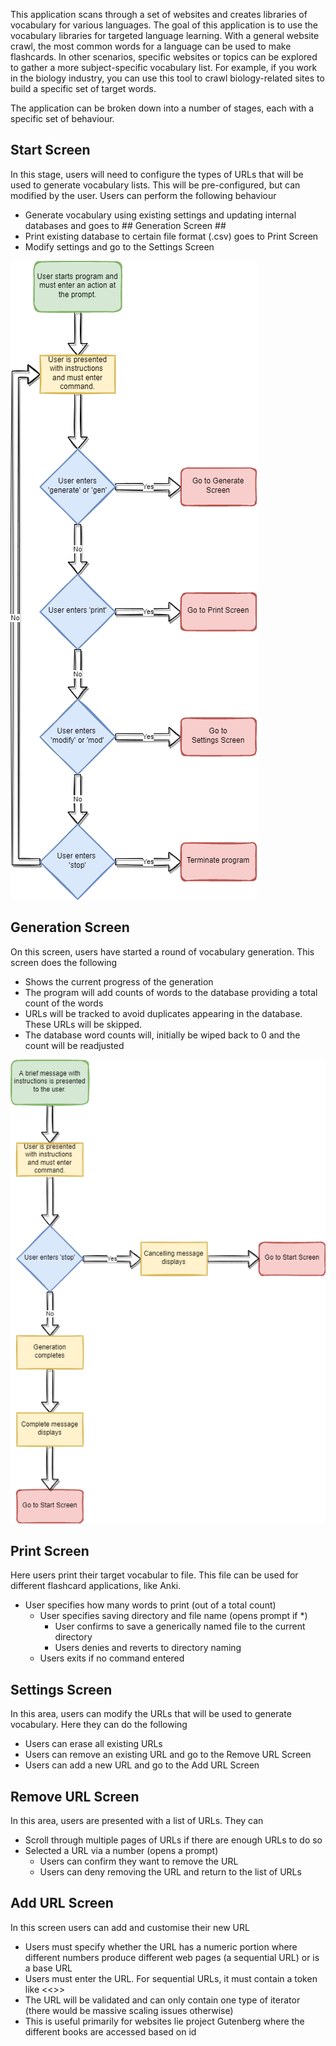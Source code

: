 This application scans through a set of websites and creates libraries of vocabulary for various languages. The goal of this application is to use the vocabulary libraries for targeted language learning. With a general website crawl, the most common words for a language can be used to make flashcards. In other scenarios, specific websites or topics can be explored to gather a more subject-specific vocabulary list. For example, if you work in the biology industry, you can use this tool to crawl biology-related sites to build a specific set of target words.

The application can be broken down into a number of stages, each with a specific set of behaviour.

## Start Screen ##

In this stage, users will need to configure the types of URLs that will be used to generate vocabulary lists. This will be pre-configured, but can modified by the user. Users can perform the following behaviour
  - Generate vocabulary using existing settings and updating internal databases and goes to ## Generation Screen ##
  - Print existing database to certain file format (.csv) goes to Print Screen
  - Modify settings and go to the Settings Screen

![Image](StartScreenFlow.png)

## Generation Screen ##
On this screen, users have started a round of vocabulary generation. This screen does the following
  - Shows the current progress of the generation
  - The program will add counts of words to the database providing a total count of the words
  - URLs will be tracked to avoid duplicates appearing in the database. These URLs will be skipped.
  - The database word counts will, initially be wiped back to 0 and the count will be readjusted

![Image](GenerateScreenFlow.png)

## Print Screen ##
Here users print their target vocabular to file. This file can be used for different flashcard applications, like Anki.
  - User specifies how many words to print (out of a total count)
    - User specifies saving directory and file name (opens prompt if *)
      - User confirms to save a generically named file to the current directory
      - Users denies and reverts to directory naming
    - Users exits if no command entered

## Settings Screen ##
In this area, users can modify the URLs that will be used to generate vocabulary. Here they can do the following
  - Users can erase all existing URLs
  - Users can remove an existing URL and go to the Remove URL Screen
  - Users can add a new URL and go to the Add URL Screen

## Remove URL Screen ##
In this area, users are presented with a list of URLs. They can
  - Scroll through multiple pages of URLs if there are enough URLs to do so
  - Selected a URL via a number (opens a prompt)
    - Users can confirm they want to remove the URL
    - Users can deny removing the URL and return to the list of URLs

## Add URL Screen ##
In this screen users can add and customise their new URL
  - Users must specify whether the URL has a numeric portion where different numbers produce different web pages (a sequential URL) or is a base URL
  - Users must enter the URL. For sequential URLs, it must contain a token like <<>>
  - The URL will be validated and can only contain one type of iterator (there would be massive scaling issues otherwise)
  - This is useful primarily for websites lie project Gutenberg where the different books are accessed based on id

